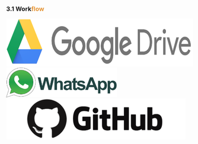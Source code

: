 ### 3.1 Work<span style="color:#E49436">flow</span>

<img class="fragment" src="/00illustrations/drive.png" height="130px" style="border: none; box-shadow: 0px 0px 0px #000">
<br>
<img class="fragment" src="/00illustrations/whatsapp.png" height="80px" style="border: none; box-shadow: 0px 0px 0px #000">
<br>
<img class="fragment" src="/00illustrations/github.png" height="110px" style="border: none; box-shadow: 0px 0px 0px #000">



